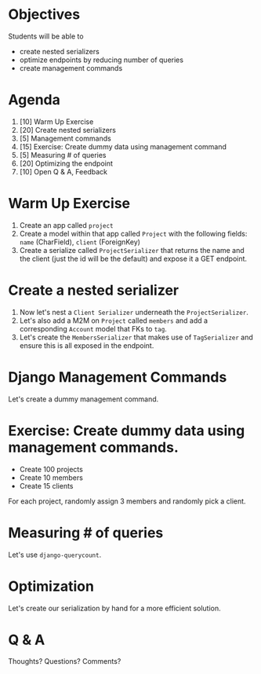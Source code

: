 # Objectives
Students will be able to 

- create nested serializers
- optimize endpoints by reducing number of queries
- create management commands

# Agenda
1. [10] Warm Up Exercise
2. [20] Create nested serializers
3. [5] Management commands
4. [15] Exercise: Create dummy data using management command
5. [5] Measuring # of queries
6. [20] Optimizing the endpoint
7. [10] Open Q & A, Feedback

# Warm Up Exercise
1. Create an app called `project`
2. Create a model within that app called `Project` with the following fields: `name` (CharField), `client` (ForeignKey)
3. Create a serialize called `ProjectSerializer` that returns the name and the client (just the id will be the default) and expose it a GET endpoint. 

# Create a nested serializer
1. Now let's nest a `Client Serializer` underneath the `ProjectSerializer`.
2. Let's also add a M2M on `Project` called `members` and add a corresponding `Account` model that FKs to `tag`.
3. Let's create the `MembersSerializer` that makes use of `TagSerializer` and ensure this is all exposed in the endpoint.

# Django Management Commands
Let's create a dummy management command.

# Exercise: Create dummy data using management commands.
- Create 100 projects
- Create 10 members
- Create 15 clients

For each project, randomly assign 3 members and randomly pick a client.

# Measuring # of queries
Let's use `django-querycount`.

# Optimization
Let's create our serialization by hand for a more efficient solution.

# Q & A
Thoughts? Questions? Comments?
